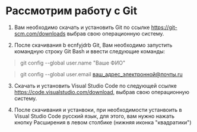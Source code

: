 # Рассмотрим работу с Git

1. Вам необходимо скачать и установить Git по ссылке https://git-scm.com/downloads выбрав свою операционную систему.

2. После скачивания b ecnfyjdrb Git, Вам необходимо запустить командную строку Git Bash и ввести следующие команды:
> git config --global user.name "Ваше ФИО"

> git config --global user.email ваш_адрес_электронной@почты.ru

3. Скачать и установить Visual Studio Code по следующей ссылке https://code.visualstudio.com/download, выбрав свою операционную систему.

4. После скачивания и устанвоки, при необходимости устанвоить в Visual Studio Code русский язык, для этого, вам нужно нажать кнопку Расширения в левом столбике (нижняя иконка "квадратики")
 